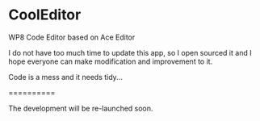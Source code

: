 CoolEditor
==========

WP8 Code Editor based on Ace Editor

I do not have too much time to update this app, so I open sourced it and I hope everyone can make modification and improvement to it.

Code is a mess and it needs tidy...


==========

The development will be re-launched soon. 
